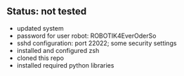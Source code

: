 ## Status: not tested
- updated system
- password for user robot: ROBOTIK4EverOderSo
- sshd configuration: port 22022; some security settings
- installed and configured zsh
- cloned this repo
- installed required python libraries
